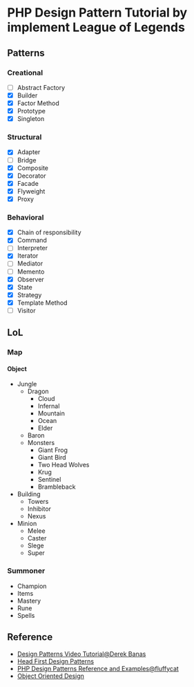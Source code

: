 # PHP Design Pattern Tutorial by implement League of Legends

## Patterns

### Creational

* [ ] Abstract Factory
* [x] Builder
* [x] Factor Method
* [x] Prototype
* [x] Singleton

### Structural

* [x] Adapter
* [ ] Bridge
* [x] Composite
* [x] Decorator
* [x] Facade
* [x] Flyweight
* [x] Proxy

### Behavioral

* [x] Chain of responsibility
* [x] Command
* [ ] Interpreter
* [x] Iterator
* [ ] Mediator
* [ ] Memento
* [x] Observer
* [x] State
* [x] Strategy
* [x] Template Method
* [ ] Visitor

## LoL

### Map

#### Object

* Jungle
  * Dragon
    * Cloud
    * Infernal
    * Mountain
    * Ocean
    * Elder
  * Baron
  * Monsters
    * Giant Frog
    * Giant Bird
    * Two Head Wolves
    * Krug
    * Sentinel
    * Brambleback
* Building
  * Towers
  * Inhibitor
  * Nexus
* Minion
  * Melee
  * Caster
  * Slege
  * Super

### Summoner

* Champion
* Items
* Mastery
* Rune
* Spells

## Reference

* [Design Patterns Video Tutorial@Derek Banas](https://www.youtube.com/playlist?list=PLF206E906175C7E07)
* [Head First Design Patterns](http://shop.oreilly.com/product/9780596007126.do)
* [PHP Design Patterns Reference and Examples@fluffycat](http://www.fluffycat.com/PHP-Design-Patterns/)
* [Object Oriented Design](http://www.oodesign.com/flyweight-pattern.html)